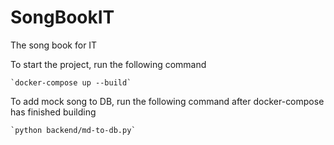 # SongBookIT

The song book for IT

To start the project, run the following command

    `docker-compose up --build`

To add mock song to DB, run the following command after docker-compose has finished building

    `python backend/md-to-db.py`
